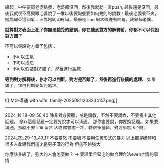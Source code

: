 


緣起：中午要幫老婆點餐，老婆都沒回，然後我就就一直push, 最後還是沒回，最後我就很不高興跟老婆說了一堆以後要點餐要如何規則的說教！最後老婆很不爽，她為何受這個氣，因為她明明有回。最後是 line 網路傳送有問題，我錯怪老婆。

**就算對方表面上犯了你無法接受的錯誤，你在聽到對方的解釋前，你都不可以假設對方錯了**

不可以假設對方錯了包括：
- 不可以生氣
- 不可以抱怨
- 不可以假裝對方錯了，然後進行說教

**等到對方解釋後，你才可以判斷，對方是否錯了，然後再進行後續的處理。**
如果錯了，你再判斷要如何處理。


---



![[IMG-溝通 with wife, family-20250811203234157.png]]


---




2024_10_18-09_50_40
除非對方要聽，或是請教，不然不要說教，不要提出其他話題。
除非這個話題一定要先說才可以溝通。
那你也要說，你要換話題。
如果要溝通，那就不要 line 留言
因為你會說一堆，轉很多邏輯，對方都無法回應。


2024_09_29-13_49_17
不要暴怒
不要嗆
不要用任何形式的暴力
以上都是媒體和很多人教導我們這才是男子漢的行為
但這不夠強大

你應該升級了，強大的人會怎麼做？ -> 要溫柔且堅定的做合理合法even合情的事情

